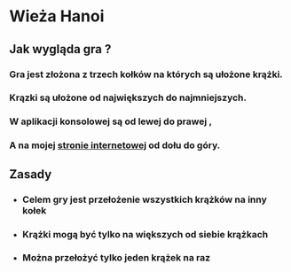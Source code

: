 # **Wieża Hanoi**
## **Jak wygląda gra ?**
### Gra jest złożona z trzech kołków na których są ułożone krążki.
### Krązki są ułożone od największych do najmniejszych.
### W aplikacji konsolowej są od lewej do prawej ,
### A na mojej [stronie internetowej](http://hanoi.simplecreator.pl/) od dołu do góry.
## **Zasady**
- ### Celem gry jest przełożenie wszystkich krążków na inny kołek
- ### Krążki mogą być tylko na większych od siebie krążkach
- ### Można przełożyć tylko jeden krążek na raz
